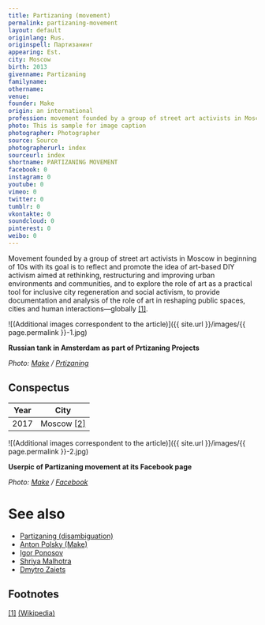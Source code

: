 ```yaml
---
title: Partizaning (movement)
permalink: partizaning-movement
layout: default
originlang: Rus.
originspell: Партизанинг
appearing: Est.
city: Moscow
birth: 2013
givenname: Partizaning
familyname:
othername: 
venue:
founder: Make
origin: an international
profession: movement founded by a group of street art activists in Moscow in beginning of 10s with its goal is to reflect and promote the idea of art-based DIY activism
photo: This is sample for image caption
photographer: Photographer
source: Source
photographerurl: index
sourceurl: index
shortname: PARTIZANING MOVEMENT
facebook: 0
instagram: 0
youtube: 0
vimeo: 0
twitter: 0
tumblr: 0
vkontakte: 0
soundcloud: 0
pinterest: 0
weibo: 0
---
```


<!---
To edit top block see
icon "Meta Data"
on right menu
Full edit instructions
indexmod.gq/edit
-->

Movement founded by a group of street art activists in Moscow in beginning of 10s with its goal is to reflect and promote the idea of art-based DIY activism aimed at rethinking, restructuring and improving urban environments and communities, and to explore the role of art as a practical tool for inclusive city regeneration and social activism, to provide documentation and analysis of the role of art in reshaping public spaces, cities and human interactions—globally <span id="a1">[\[1\]](#f1)</span>.

 ![(Additional images correspondent to the article)]({{ site.url }}/images/{{ page.permalink }}-1.jpg)

 **Russian tank in Amsterdam as part of Prtizaning Projects**

 *Photo: [Make](index) / [Prtizaning](index)*

 ## Сonspectus

 |Year|City|
 |-|-|
 |2017|Moscow <span id="a2">[\[2\]](#f2)</span>|

![(Additional images correspondent to the article)]({{ site.url }}/images/{{ page.permalink }}-2.jpg)

**Userpic of Partizaning movement at its Facebook page**

*Photo: [Make](index) / [Facebook](index)*


# See also

+ [Partizaning (disambiguation)](partizaning-disambiguation)
+ [Anton Polsky (Make)](polsky-anton-make)
+ [Igor Ponosov](ponosov-igor)
+ [Shriya Malhotra](malhotra-shriya)
+ [Dmytro Zaiets](zaiets-dmytro)

## Footnotes

[[1]](#a1) <span id="f1"></span> [(Wikipedia)](index)
